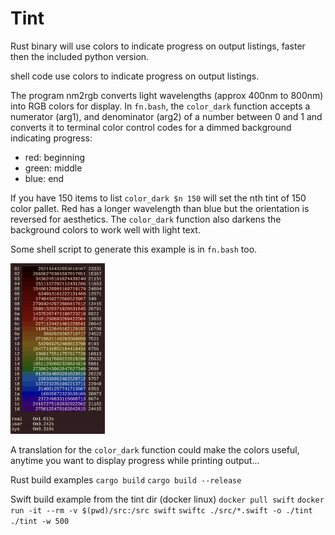 # Tint
Rust binary will use colors to indicate progress on output listings, faster then the included python version.

shell code use colors to indicate progress on output listings.

The program nm2rgb converts light wavelengths (approx 400nm to 800nm) into RGB colors for display.
In `fn.bash`, the `color_dark` function accepts a numerator (arg1), and denominator (arg2) of a number between
0 and 1 and converts it to terminal color control codes for a dimmed background indicating progress:

* red: beginning
* green: middle
* blue: end

If you have 150 items to list `color_dark $n 150` will set the nth tint of 150 color pallet.
Red has a longer wavelength than blue but the orientation is reversed for aesthetics. The
`color_dark` function also darkens the background colors to work well with light text.

Some shell script to generate this example is in `fn.bash` too.

<img src="29cps.png" width="30%">

A translation for the `color_dark` function could
make the colors useful, anytime you want to display progress while printing output...

Rust build examples
`cargo build`
`cargo build --release`

Swift build example from the tint dir (docker linux)
`docker pull swift`
`docker run -it --rm -v $(pwd)/src:/src swift`
`swiftc ./src/*.swift -o ./tint`
`./tint -w 500`